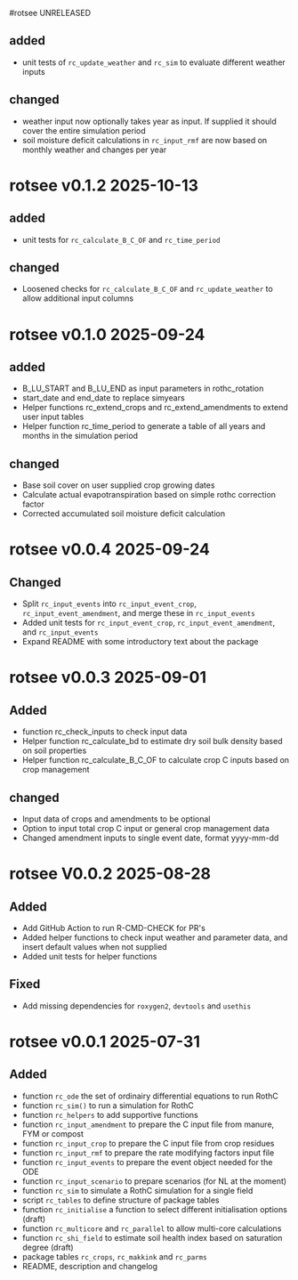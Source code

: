#rotsee UNRELEASED

## added
* unit tests of `rc_update_weather` and `rc_sim` to evaluate different weather inputs

## changed
* weather input now optionally takes year as input. If supplied it should cover the entire simulation period
* soil moisture deficit calculations in `rc_input_rmf` are now based on monthly weather and changes per year

# rotsee v0.1.2 2025-10-13
## added
* unit tests for `rc_calculate_B_C_OF` and `rc_time_period`

## changed
* Loosened checks for `rc_calculate_B_C_OF` and `rc_update_weather` to allow additional input columns

# rotsee v0.1.0 2025-09-24
## added
* B_LU_START and B_LU_END as input parameters in rothc_rotation
* start_date and end_date to replace simyears
* Helper functions rc_extend_crops and rc_extend_amendments to extend user input tables
* Helper function rc_time_period to generate a table of all years and months in the simulation period

## changed
* Base soil cover on user supplied crop growing dates
* Calculate actual evapotranspiration based on simple rothc correction factor
* Corrected accumulated soil moisture deficit calculation

# rotsee v0.0.4 2025-09-24
## Changed
* Split `rc_input_events` into `rc_input_event_crop`, `rc_input_event_amendment`, and merge these in `rc_input_events`
* Added unit tests for `rc_input_event_crop`, `rc_input_event_amendment`, and `rc_input_events`
* Expand README with some introductory text about the package
  
# rotsee v0.0.3 2025-09-01
## Added
* function rc_check_inputs to check input data
* Helper function rc_calculate_bd to estimate dry soil bulk density based on soil properties
* Helper function rc_calculate_B_C_OF to calculate crop C inputs based on crop management

## changed
* Input data of crops and amendments to be optional
* Option to input total crop C input or general crop management data
* Changed amendment inputs to single event date, format yyyy-mm-dd

# rotsee V0.0.2 2025-08-28

## Added
* Add GitHub Action to run R-CMD-CHECK for PR's
* Added helper functions to check input weather and parameter data, and insert default values when not supplied
* Added unit tests for helper functions

## Fixed
* Add missing dependencies for `roxygen2`, `devtools` and `usethis`

# rotsee v0.0.1 2025-07-31

## Added
* function `rc_ode` the set of ordinairy differential equations to run RothC
* function `rc_sim()` to run a simulation for RothC
* function `rc_helpers` to add supportive functions
* function `rc_input_amendment` to prepare the C input file from manure, FYM or compost
* function `rc_input_crop` to prepare the C input file from crop residues
* function `rc_input_rmf` to prepare the rate modifying factors input file
* function `rc_input_events` to prepare the event object needed for the ODE
* function `rc_input_scenario` to prepare scenarios (for NL at the moment)
* function `rc_sim` to simulate a RothC simulation for a single field
* script `rc_tables` to define structure of package tables
* function `rc_initialise` a function to select different initialisation options (draft)
* function `rc_multicore` and `rc_parallel` to allow multi-core calculations
* function `rc_shi_field` to estimate soil health index based on saturation degree (draft)
* package tables `rc_crops`, `rc_makkink` and `rc_parms`
* README, description and changelog
